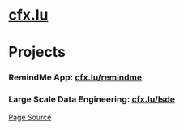 <!-- abc -->

<!-- ![logo](cfx_desktop_wp.png) -->

# [cfx.lu](https://cfx.lu)

# Projects

### RemindMe App: [cfx.lu/remindme](https://cfx.lu/remindme)

### Large Scale Data Engineering: [cfx.lu/lsde](https://cfx.lu/lsde)

[Page Source](https://github.com/charelF/charelf.github.io)

